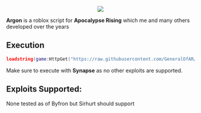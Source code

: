 <p align="center"><img src="https://i.imgur.com/nAEEyct.jpg"></p>

**Argon** is a roblox  script for **Apocalypse Rising** which me and many others developed over the years

## Execution

```lua
loadstring(game:HttpGet("https://raw.githubusercontent.com/GeneralOfAR/Argon-AR/main/Main.lua"))();
```

Make sure to execute with **Synapse** as no other exploits are supported.

## Exploits Supported:

None tested as of Byfron but Sirhurt should support
